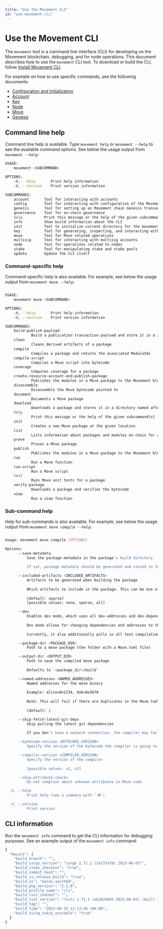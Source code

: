 ```yaml
---
title: "Use the Movement CLI"
id: "use-movement-cli"
---
```


# Use the Movement CLI

The `movement` tool is a command line interface (CLI) for developing on the Movement blockchain, debugging, and for node operations. This document describes how to use the `movement` CLI tool. To download or build the CLI, follow [Install Movement CLI](../install-cli/index.md).

For example on how to use specific commands, see the following documents:
- [Configuration and Initialization](./cli-configuration.md)
- [Account](./cli-account.md)
- [Key](./cli-key.md)
- [Node](./cli-node.md)
- [Move](./cli-move.md)
- [Genesis](./cli-genesis.md)

## Command line help

Command line help is available. Type `movement help` or `movement --help` to see the available command options. See below the usage output from `movement --help`:

```bash
USAGE:
    movement <SUBCOMMAND>

OPTIONS:
    -h, --help       Print help information
    -V, --version    Print version information

SUBCOMMANDS:
    account       Tool for interacting with accounts
    config        Tool for interacting with configuration of the Movement CLI tool
    genesis       Tool for setting up an Movement chain Genesis transaction
    governance    Tool for on-chain governance
    help          Print this message or the help of the given subcommand(s)
    info          Show build information about the CLI
    init          Tool to initialize current directory for the movement tool
    key           Tool for generating, inspecting, and interacting with keys
    move          Tool for Move related operations
    multisig      Tool for interacting with multisig accounts
    node          Tool for operations related to nodes
    stake         Tool for manipulating stake and stake pools
    update        Update the CLI itself
```

### Command-specific help

Command-specific help is also available. For example, see below the usage output from `movement move --help`:

```bash

USAGE:
    movement move <SUBCOMMAND>

OPTIONS:
    -h, --help       Print help information
    -V, --version    Print version information

SUBCOMMANDS:
    build-publish-payload
            Build a publication transaction payload and store it in a JSON output file
    clean
            Cleans derived artifacts of a package
    compile
            Compiles a package and returns the associated ModuleIds
    compile-script
            Compiles a Move script into bytecode
    coverage
            Computes coverage for a package
    create-resource-account-and-publish-package
            Publishes the modules in a Move package to the Movement blockchain under a resource account
    disassemble
            Disassemble the Move bytecode pointed to
    document
            Documents a Move package
    download
            Downloads a package and stores it in a directory named after the package
    help
            Print this message or the help of the given subcommand(s)
    init
            Creates a new Move package at the given location
    list
            Lists information about packages and modules on-chain for an account
    prove
            Proves a Move package
    publish
            Publishes the modules in a Move package to the Movement blockchain
    run
            Run a Move function
    run-script
            Run a Move script
    test
            Runs Move unit tests for a package
    verify-package
            Downloads a package and verifies the bytecode
    view
            Run a view function
```

### Sub-command help

Help for sub-commands is also available. For example, see below the usage output from `movement move compile --help`:

```bash

Usage: movement move compile [OPTIONS]

Options:
      --save-metadata
          Save the package metadata in the package's build directory
          
          If set, package metadata should be generated and stored in the package's build directory. This metadata can be used to construct a transaction to publish a package.

      --included-artifacts <INCLUDED_ARTIFACTS>
          Artifacts to be generated when building the package
          
          Which artifacts to include in the package. This can be one of `none`, `sparse`, and `all`. `none` is the most compact form and does not allow to reconstruct a source package from chain; `sparse` is the minimal set of artifacts needed to reconstruct a source package; `all` includes all available artifacts. The choice of included artifacts heavily influences the size and therefore gas cost of publishing: `none` is the size of bytecode alone; `sparse` is roughly 2 times as much; and `all` 3-4 as much.
          
          [default: sparse]
          [possible values: none, sparse, all]

      --dev
          Enables dev mode, which uses all dev-addresses and dev-dependencies
          
          Dev mode allows for changing dependencies and addresses to the preset [dev-addresses] and [dev-dependencies] fields.  This works both inside and out of tests for using preset values.
          
          Currently, it also additionally pulls in all test compilation artifacts

      --package-dir <PACKAGE_DIR>
          Path to a move package (the folder with a Move.toml file)

      --output-dir <OUTPUT_DIR>
          Path to save the compiled move package
          
          Defaults to `<package_dir>/build`

      --named-addresses <NAMED_ADDRESSES>
          Named addresses for the move binary
          
          Example: alice=0x1234, bob=0x5678
          
          Note: This will fail if there are duplicates in the Move.toml file remove those first.
          
          [default: ]

      --skip-fetch-latest-git-deps
          Skip pulling the latest git dependencies
          
          If you don't have a network connection, the compiler may fail due to no ability to pull git dependencies.  This will allow overriding this for local development.

      --bytecode-version <BYTECODE_VERSION>
          Specify the version of the bytecode the compiler is going to emit

      --compiler-version <COMPILER_VERSION>
          Specify the version of the compiler
          
          [possible values: v1, v2]

      --skip-attribute-checks
          Do not complain about unknown attributes in Move code

  -h, --help
          Print help (see a summary with '-h')

  -V, --version
          Print version
```

## CLI information

Run the `movement info` command to get the CLI information for debugging purposes. See an example output of the `movement info` command:

```bash
{
  "Result": {
    "build_branch": "",
    "build_cargo_version": "cargo 1.71.2 (1a737af0c 2023-08-07)",
    "build_clean_checkout": "true",
    "build_commit_hash": "",
    "build_is_release_build": "true",
    "build_os": "macos-aarch64",
    "build_pkg_version": "2.1.0",
    "build_profile_name": "cli",
    "build_rust_channel": "",
    "build_rust_version": "rustc 1.71.1 (eb26296b5 2023-08-03) (built from a source tarball)",
    "build_tag": "",
    "build_time": "2023-08-24 21:13:40 +00:00",
    "build_using_tokio_unstable": "true"
  }
}
```

